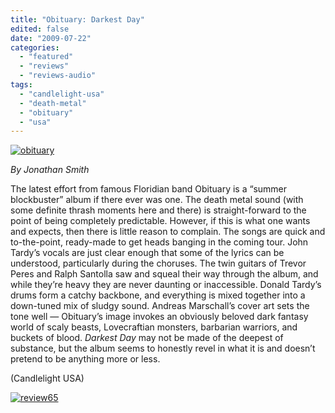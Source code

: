 ```yaml
---
title: "Obituary: Darkest Day"
edited: false
date: "2009-07-22"
categories:
  - "featured"
  - "reviews"
  - "reviews-audio"
tags:
  - "candlelight-usa"
  - "death-metal"
  - "obituary"
  - "usa"
---
```


[![obituary](http://www.hellbound.ca/wp-content/uploads/2009/07/obituary.jpg "obituary")](http://www.hellbound.ca/wp-content/uploads/2009/07/obituary.jpg)

_By Jonathan Smith_

The latest effort from famous Floridian band Obituary is a “summer blockbuster” album if there ever was one. The death metal sound (with some definite thrash moments here and there) is straight-forward to the point of being completely predictable. However, if this is what one wants and expects, then there is little reason to complain. The songs are quick and to-the-point, ready-made to get heads banging in the coming tour. John Tardy’s vocals are just clear enough that some of the lyrics can be understood, particularly during the choruses. The twin guitars of Trevor Peres and Ralph Santolla saw and squeal their way through the album, and while they’re heavy they are never daunting or inaccessible. Donald Tardy’s drums form a catchy backbone, and everything is mixed together into a down-tuned mix of sludgy sound. Andreas Marschall’s cover art sets the tone well — Obituary’s image invokes an obviously beloved dark fantasy world of scaly beasts, Lovecraftian monsters, barbarian warriors, and buckets of blood. _Darkest Day_ may not be made of the deepest of substance, but the album seems to honestly revel in what it is and doesn’t pretend to be anything more or less.

(Candlelight USA)

[![review65](http://www.hellbound.ca/wp-content/uploads/2009/07/review652.png "review65")](http://www.hellbound.ca/wp-content/uploads/2009/07/review652.png)
